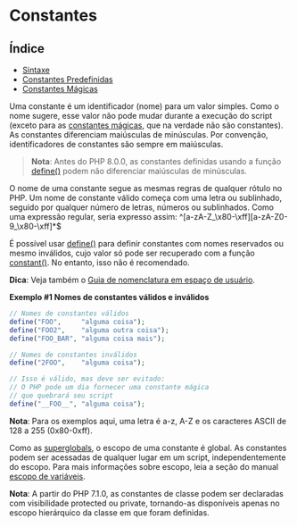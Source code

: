 # Constantes

## Índice

* [Sintaxe](https://www.php.net/manual/pt_BR/language.constants.syntax.php)
* [Constantes Predefinidas](https://www.php.net/manual/pt_BR/language.constants.predefined.php)
* [Constantes Mágicas](https://www.php.net/manual/pt_BR/language.constants.magic.php)

Uma constante é um identificador (nome) para um valor simples. Como o nome sugere, esse valor não pode mudar durante a execução do script (exceto para as [constantes mágicas](https://www.php.net/manual/pt_BR/language.constants.magic.php), que na verdade não são constantes). As constantes diferenciam maiúsculas de minúsculas. Por convenção, identificadores de constantes são sempre em maiúsculas.

> **Nota**: Antes do PHP 8.0.0, as constantes definidas usando a função [define()](https://www.php.net/manual/pt_BR/function.define.php) podem não diferenciar maiúsculas de minúsculas.

O nome de uma constante segue as mesmas regras de qualquer rótulo no PHP. Um nome de constante válido começa com uma letra ou sublinhado, seguido por qualquer número de letras, números ou sublinhados. Como uma expressão regular, seria expresso assim: ^[a-zA-Z_\x80-\xff][a-zA-Z0-9_\x80-\xff]*$

É possível usar [define()](https://www.php.net/manual/pt_BR/function.define.php) para definir constantes com nomes reservados ou mesmo inválidos, cujo valor só pode ser recuperado com a função [constant()](https://www.php.net/manual/pt_BR/function.constant.php). No entanto, isso não é recomendado.

**Dica**: Veja também o [Guia de nomenclatura em espaço de usuário](https://www.php.net/manual/pt_BR/userlandnaming.php).


**Exemplo #1 Nomes de constantes válidos e inválidos**

```php
// Nomes de constantes válidos
define("FOO",     "alguma coisa");
define("FOO2",    "alguma outra coisa");
define("FOO_BAR", "alguma coisa mais");

// Nomes de constantes inválidos
define("2FOO",    "alguma coisa");

// Isso é válido, mas deve ser evitado:
// O PHP pode um dia fornecer uma constante mágica
// que quebrará seu script
define("__FOO__", "alguma coisa");
```

**Nota**: Para os exemplos aqui, uma letra é a-z, A-Z e os caracteres ASCII de 128 a 255 (0x80-0xff).

Como as [superglobals](https://www.php.net/manual/pt_BR/language.variables.predefined.php), o escopo de uma constante é global. As constantes podem ser acessadas de qualquer lugar em um script, independentemente do escopo. Para mais informações sobre escopo, leia a seção do manual [escopo de variáveis](https://www.php.net/manual/pt_BR/language.variables.scope.php).

**Nota**: A partir do PHP 7.1.0, as constantes de classe podem ser declaradas com visibilidade protected ou private, tornando-as disponíveis apenas no escopo hierárquico da classe em que foram definidas.